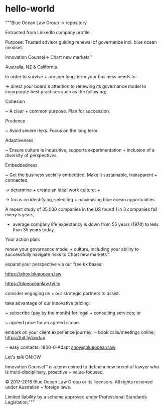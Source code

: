 # hello-world
"""Blue Ocean Law Group -> repository

Extracted from LinkedIn company profile

Purpose: Trusted advisor guiding renewal of governance incl. blue ocean mindset. 

Innovation Counsel-> Chart new markets™

Australia, NZ & California.

In order to survive + prosper long-term your business needs to:

-> direct your board's attention to renewing its governance model to incorporate best 
practices such as the following;

Cohesion

~ A clear + common purpose. Plan for succession.

Prudence

~ Avoid severe risks. Focus on the long term.

Adaptiveness

~ Ensure culture is inquisitive, supports experimentation + inclusion of a diversity of perspectives.

Embeddedness

~ Get the business socially embedded. Make it sustainable, transparent + connected.

-> determine + create an ideal work culture; +

-> focus on identifying, selecting + maximising blue ocean opportunities.

A recent study of 35,000 companies in the US found 1 in 3 companies fail every 5 years, 
+ average company life expectancy is down from 55 years (1970) to less than 35 years today.

Your action plan:

renew your governance model + culture, including your ability to successfully navigate 
risks to Chart new markets™.

expand your perspective via our free kx bases:

https://ahoy.blueocean.law

https://blueoceanlaw.fyi.to

consider engaging us + our strategic partners to assist.

take advantage of our innovative pricing:

~ subscribe (pay by the month) for legal + consulting services; or

~ agreed price for an agreed scope.

embark on your client experience journey:
~ book calls/meetings online; https://bit.ly/lawtap

~ easy contacts. 1800-0-Adapt ahoy@blueocean.law

Let's talk ON:OW

Innovation Counsel™ is a term coined to define a new breed of lawyer who is multi-disciplinary, 
proactive + value-focused.

© 2017-2018 Blue Ocean Law Group or its licensors. All rights reserved under Australian + foreign laws.

Limited liability by a scheme approved under Professional Standards Legislation."""

